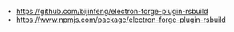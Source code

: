 - https://github.com/bijinfeng/electron-forge-plugin-rsbuild
- https://www.npmjs.com/package/electron-forge-plugin-rsbuild